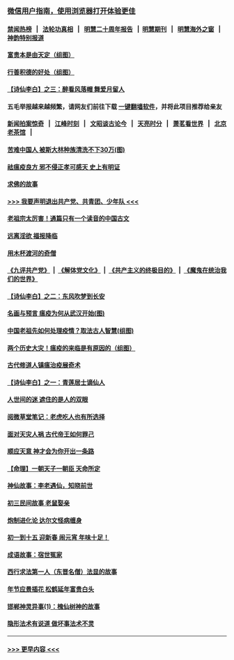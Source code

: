 ### [微信用户指南，使用浏览器打开体验更佳](https://github.com/gfw-breaker/banned-news1/blob/master/indexes/wechat-guide.md?t=0)
#### [禁闻热榜](热点新闻.md?t=0)  &nbsp;&nbsp;|&nbsp;&nbsp; [法轮功真相](https://github.com/gfw-breaker/truth/blob/master/README.md?t=0) &nbsp;&nbsp;|&nbsp;&nbsp; [明慧二十周年报告](https://github.com/gfw-breaker/mh-reports/blob/master/README.md?t=0) &nbsp;&nbsp;|&nbsp;&nbsp;[明慧期刊](https://github.com/gfw-breaker/mh-qikan) &nbsp;&nbsp;|&nbsp;&nbsp; [明慧海外之窗](https://github.com/gfw-breaker/mh-news/blob/master/README.md?t=0) &nbsp;&nbsp;|&nbsp;&nbsp; [神韵特别报道](https://github.com/gfw-breaker/mh-news/blob/master/shenyun.md?t=0)
#### [富贵本是由天定（组图）](../pages/prog647/a102767839.md?t=02032355) 
#### [行善积德的好处（组图）](../pages/prog647/a102767818.md?t=02032355) 
#### [【诗仙李白】之三：醉看风落帽 舞爱月留人](../pages/prog647/a102767267.md?t=02032355) 
#### 五毛举报越来越频繁，请网友们前往下载 [一键翻墙软件](https://github.com/gfw-breaker/ssr-accounts)，并将此项目推荐给亲友
#### [新闻拍案惊奇](https://github.com/gfw-breaker/banned-news1/blob/master/pages/link4.md) &nbsp;&nbsp;|&nbsp;&nbsp; [江峰时刻](https://github.com/gfw-breaker/banned-news1/blob/master/pages/link4.md) &nbsp;&nbsp;|&nbsp;&nbsp; [文昭谈古论今](https://github.com/gfw-breaker/banned-news1/blob/master/pages/link4.md) &nbsp;&nbsp;|&nbsp;&nbsp; [天亮时分](https://github.com/gfw-breaker/banned-news1/blob/master/pages/link4.md) &nbsp;&nbsp;|&nbsp;&nbsp; [萧茗看世界](https://github.com/gfw-breaker/banned-news1/blob/master/pages/link4.md) &nbsp;&nbsp;|&nbsp;&nbsp; [北京老茶馆](https://github.com/gfw-breaker/banned-news1/blob/master/pages/link4.md) &nbsp;&nbsp;|&nbsp;&nbsp; 
#### [苦难中国人 被斯大林种族清洗不下30万(图)](../pages/prog647/a102767355.md?t=02032355) 
#### [祛瘟疫良方 邪不侵正孝可感天 史上有明证](../pages/prog647/a102766434.md?t=02032355) 
#### [求佛的故事](../pages/prog647/a102766422.md?t=02032355) 
#### [>>> 我要声明退出共产党、共青团、少年队 <<<](https://github.com/begood0513/goodnews/blob/master/quit/letter.md) 
#### [老祖宗太厉害！通篇只有一个读音的中国古文](../pages/prog647/a102766206.md?t=02032355) 
#### [远离淫欲 福报降临](../pages/prog647/a102765378.md?t=02032355) 
#### [用木杯渡河的奇僧](../pages/prog647/a102765363.md?t=02032355) 
#### [《九评共产党》](https://github.com/begood0513/9ping.md/blob/master/README.md) &nbsp;|&nbsp; [《解体党文化》](../../../../jtdwh.md/blob/master/README.md)  &nbsp;|&nbsp; [《共产主义的终极目的》](../../../../gczydzjmd.md/blob/master/README.md) &nbsp;|&nbsp; [《魔鬼在统治我们的世界》](../../../../mgztzwmdsj.md/blob/master/README.md) 
#### [【诗仙李白】之二：东风吹梦到长安](../pages/prog647/a102765209.md?t=02032355) 
#### [名画与预言 瘟疫为何从武汉开始(图)](../pages/prog647/a102764474.md?t=02032355) 
#### [中国老祖先如何处理疫情？取法古人智慧(组图)](../pages/prog647/a102764472.md?t=02032355) 
#### [两个历史大灾！瘟疫的来临是有原因的（组图）](../pages/prog647/a102764462.md?t=02032355) 
#### [古代修道人镇瘟治疫展奇术](../pages/prog647/a102764286.md?t=02032355) 
#### [【诗仙李白】之一：青莲居士谪仙人](../pages/prog647/a102764251.md?t=02032355) 
#### [人世间的迷 遮住的是人的双眼](../pages/prog647/a102763589.md?t=02032355) 
#### [阅微草堂笔记：老虎吃人也有所选择](../pages/prog647/a102763565.md?t=02032355) 
#### [面对天灾人祸 古代帝王如何罪己](../pages/prog647/a102762583.md?t=02032355) 
#### [顺应天意 神才会为你开出一条路](../pages/prog647/a102762633.md?t=02032355) 
#### [【命理】一朝天子一朝臣 天命所定](../pages/prog647/a102762621.md?t=02032355) 
#### [神仙故事：李老遇仙，知晓前世](../pages/prog647/a102761966.md?t=02032355) 
#### [初三民间故事 老鼠娶亲](../pages/prog647/a102761805.md?t=02032355) 
#### [炮制进化论 达尔文怪病缠身](../pages/prog647/a102761776.md?t=02032355) 
#### [初一到十五 迎新春 闹元宵 年味十足！](../pages/prog647/a102759846.md?t=02032355) 
#### [成语故事：宿世冤家](../pages/prog647/a102760020.md?t=02032355) 
#### [西行求法第一人（东晋名僧）法显的故事](../pages/prog647/a102760014.md?t=02032355) 
#### [年节应景插花 松鹤延年富贵白头](../pages/prog647/a102759380.md?t=02032355) 
#### [邯郸神灵异事(1)：槐仙树神的故事](../pages/prog647/a102759193.md?t=02032355) 
#### [隐形法术有说道 做坏事法术不灵](../pages/prog647/a102759184.md?t=02032355) 

----
#### [ >>> 更早内容 <<< ](../indexes/prog647-earlier.md)
